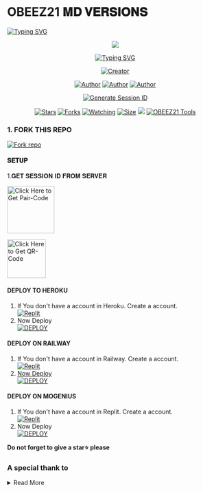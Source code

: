 #        OBEEZ21 𝐌𝐃 𝐕𝐄𝐑𝐒𝐈𝐎𝐍𝐒

   <a>
                                      <a href="https://git.io/typing-svg"><img src="https://readme-typing-svg.demolab.com?font=Jersey+20+Charted&size=30&pause=1000&color=F71515&width=435&lines=BOT+100%25+LEGIT" alt="Typing SVG" /></a>   
            
<p align="center"> 
<up A simple WhatsApp User Bot Coded By OBEEZ21❤️</u>
</p>
<p align="center">
<img src="https://files.catbox.moe/yedfbr.jpg"/>       
<p align="center">
  <a href="https://git.io/typing-svg"><img src="https://readme-typing-svg.demolab.com?font=EB+Garamond&weight=800&size=25&duration=4000&pause=1000&random=false&width=435&lines=+•__I'M+OBEEZ21-+MD__•;MULTI-DEVICE+WHATSAPP+BOT;DEVELOPED+BY+OBEEZ21❤️+MD+TECHS;RELEASED+DATE+07%2F7%2F2024."                               alt="Typing SVG" /></a>
</p> 
<p align="center">
<a href="#"><img title="Creator" src="https://img.shields.io/badge/Creator-OBEEZ21_TECH-red.svg?style=for-the-badge&logo=github"></a>
</a>
</p>
<p align="center">
<a href="https://github.com/Obeez21/OBEEZ21-MD"><img title="Author" src="https://img.shields.io/badge/OBEEZ21-black?style=for-the-badge&logo=Github"></a> <a href="https://whatsapp.com/channel/0029VadgQKJ0gcfOoH97ln0b"><img title="Author" src="https://img.shields.io/badge/CHANNEL-black?style=for-the-badge&logo=whatsapp"></a> <a href="https://wa.me/263786867677"><img title="Author" src="https://img.shields.io/badge/CHAT US-black?style=for-the-badge&logo=whatsapp">
<p/>

 <p align="center">
  <a href="https://kg-site-support.vercel.app/">
    <img src="https://img.shields.io/badge/OBEEZ21 WEBSITE-000?style=for-the-badge&logo=vercel&logoColor=white" alt="Generate Session ID"/>
  </a>
   
<p align="center">
<a href="https://github.com/Obeez21/OBEEZ21-MD"><img title="Stars" src="https://img.shields.io/github.com/Obeez21/OBEEZ21-MD?color=white&style=flat-square"></a>
<a href="https://github.com/Obeez21/OBEEZ21-MD/network/members"><img title="Forks" src="https://img.shields.io/github.com/Obeez21/OBEEZ21-MD?color=yellow&style=flat-square"></a>
<a href="https://github.com/Obeez21/OBEEZ21-MD/watchers"><img title="Watching" src="https://img.shields.io/github/watchers/Obeez21/OBEEZ21-MD?label=Watchers&color=red&style=flat-square"></a>
<a href="https://github.com/Obeez21/OBEEZ21-MD/"><img title="Size" src="https://img.shields.io/github/repo-size/AlipBot/Api-Alpis?style=flat-square&color=darkred"></a>
<a href="https://hits.seeyoufarm.com"><img src="https://hits.seeyoufarm.com/api/count/incr/badge.svg?url=https://github.com/Obeez21/OBEEZ21-MD/%2Fhit-counter&count_bg=%2379C83D&title_bg=%23555555&icon=probot.svg&icon_color=%2304FF00&title=hits&edge_flat=false"/></a>
        <a href = ""><img alt="OBEEZ21 Tools" src="https://img.shields.io/youtube/channel/subscribers/UCjDKRYcwd5ZIpGICcVVL96Q" target="_blank" /></a>

### 1. FORK THIS REPO

<a href='https://github.com/Obeez21/OBEEZ21-MD/fork' target="_blank"><img alt='Fork repo' src='https://img.shields.io/badge/Fork This Repo-black?style=for-the-badge&logo=git&logoColor=white'/></a>
<p align="center">

#### 𝐒𝐄𝐓𝐔𝐏


1.𝐆𝐄𝐓 𝐒𝐄𝐒𝐒𝐈𝐎𝐍 𝐈𝐃 𝐅𝐑𝐎𝐌 𝐒𝐄𝐑𝐕𝐄𝐑

<a href="https://obeez21-session-generator.onrender.com"><img src="https://img.shields.io/badge/PAIR_CODE-blue" alt="Click Here to Get Pair-Code" width="110"></a>   

<a href="https://obeez21-session-generator.onrender.com"><img src="https://img.shields.io/badge/QR CODE-green" alt="Click Here to Get QR-Code" width="90"></a> 

#### DEPLOY TO HEROKU 

1. If You don't have a account in Heroku. Create a account.
    <br>
<a href='https://heroku.com' target="_blank"><img alt='Replit' src='https://img.shields.io/badge/-Create-blue?style=for-the-badge&logo=heroku'/></a>
   <br>
2. Now Deploy
    <br>
<a href='https://heroku.com/deploy?template=https://github.com/Obeez21/OBEEZ21-MD' target="_blank"><img alt='DEPLOY' src='https://img.shields.io/badge/-DEPLOY-green?style=for-the-badge&logo=heroku'/></a>


#### DEPLOY ON RAILWAY

1. If You don't have a account in Railway. Create a account.
    <br>
<a href='https://railway.app' target="_blank"><img alt='Replit' src='https://img.shields.io/badge/-Create-black?style=for-the-badge&logo=railway'/>
2. Now Deploy
    <br>
<a href='https://railway.app' target="_blank"><img alt='DEPLOY' src='https://img.shields.io/badge/-DEPLOY-black?style=for-the-badge&logo=railway'/></a>

#### DEPLOY ON MOGENIUS

1. If You don't have a account in Replit. Create a account.
    <br>
<a href='https://mogenius.com' target="_blank"><img alt='Replit' src='https://img.shields.io/badge/-Create-black?style=for-the-badge&logo=genius'/></a>
2. Now Deploy
    <br>
<a href='https://mogenius.com' target="_blank"><img alt='DEPLOY' src='https://img.shields.io/badge/-DEPLOY-black?style=for-the-badge&logo=genius'/></a>

  **Do not forget to give a star⭐️ please**

### A special thank to

<details close>
<summary>Read More</summary>

<br>

* [`GOD`](https://github.com/Obeez21/OBEEZ21-MD)
* ## Contact Dev of OBEEZ21🤪
* [`OBEEZ21`](https://wa.me/263786867677?text=Hi+Bro+OBEEZ21+Big+Fan😍)
* [`OBEEZ21`](https://wa.me/263786867677?text=Hi+Bro+OBEEZ21+Big+Fan😍)
 </details>
